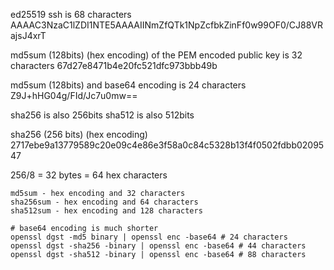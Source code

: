 ed25519 ssh is 68 characters
AAAAC3NzaC1lZDI1NTE5AAAAIINmZfQTk1NpZcfbkZinFf0w99OF0/CJ88VRajsJ4xrT

md5sum (128bits) (hex encoding) of the PEM encoded public key is 32 characters
67d27e8471b4e20fc521dfc973bbb49b

md5sum (128bits) and base64 encoding is 24 characters
Z9J+hHG04g/FId/Jc7u0mw==

sha256 is also 256bits
sha512 is also 512bits

sha256 (256 bits) (hex encoding)
2717ebe9a13779589c20e09c4e86e3f58a0c84c5328b13f4f0502fdbb0209547

256/8 = 32 bytes = 64 hex characters

```
md5sum - hex encoding and 32 characters
sha256sum - hex encoding and 64 characters
sha512sum - hex encoding and 128 characters

# base64 encoding is much shorter
openssl dgst -md5 binary | openssl enc -base64 # 24 characters
openssl dgst -sha256 -binary | openssl enc -base64 # 44 characters
openssl dgst -sha512 -binary | openssl enc -base64 # 88 characters
```
